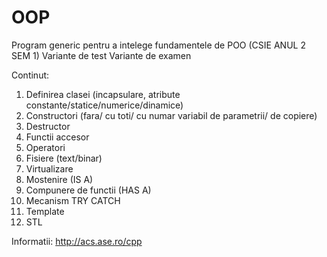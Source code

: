 # OOP
Program generic pentru a intelege fundamentele de POO (CSIE ANUL 2 SEM 1)
Variante de test
Variante de examen


Continut:
1. Definirea clasei (incapsulare, atribute constante/statice/numerice/dinamice)
2. Constructori (fara/ cu toti/ cu numar variabil de parametrii/ de copiere)
3. Destructor
4. Functii accesor
5. Operatori
6. Fisiere (text/binar)
7. Virtualizare
8. Mostenire (IS A)
9. Compunere de functii (HAS A)
10. Mecanism TRY CATCH
11. Template 
12. STL

Informatii: http://acs.ase.ro/cpp
